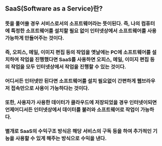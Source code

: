 ## SaaS(Software as a Service)란?
### 뜻을 풀어쓸 경우 서비스로서의 소프트웨어라는 뜻이된다. 즉, 나의 컴퓨터에 특정한 소프트웨어를 설치할 필요 없이 인터넷상에서 소프트웨어를 사용가능하게 만들어주는 것이다.
### 즉, 오피스, 메일, 이미지 편집 등의 작업을 옛날에는 PC에 소프트웨어를 설치하여 작업을 진행했다면 SaaS를 사용하면 오피스, 메일, 이미지 편집 등의 작업을 모두 인터넷상에서 작업을 진행할 수 있는 것이다.
### 어디서든 인터넷만 된다면 소프트웨어를 설치 필요없이 간편하게 웹브라우저 접속만으로 사용이 가능하다는 것이다.
### 또한, 사용자가 사용한 데이터가 클라우드에 저장되었을 경우 인터넷이되면 언제어디서든 인터넷상에서 데이터를 불러와 소프트웨어로 작업이 가능하다.
### 별개로 SaaS의 수익구조 방식은 해당 서비스의 구독 등을 하여 추가적인 기능을 사용할 수 있게 해주는 방식으로 수익을 낸다.
